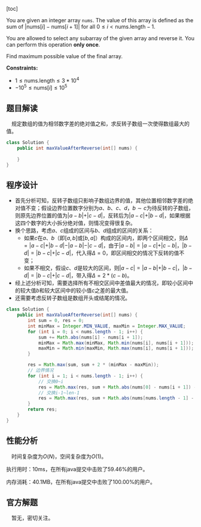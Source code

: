 [toc]

You are given an integer array `nums`. The value of this array is defined as the sum of $\vert \text{nums}[i]-\text{nums}[i+1]\vert$ for all $0 \le i < \text{nums.length}-1$.

You are allowed to select any subarray of the given array and reverse it. You can perform this operation **only once**.

Find maximum possible value of the final array.



**Constraints:**

- $1 \le \text{nums.length} \le 3*10^4$
- $-10^5 \le \text{nums}[i] \le 10^5$



## 题目解读

&emsp;规定数组的值为相邻数字差的绝对值之和，求反转子数组一次使得数组最大的值。

```java
class Solution {
    public int maxValueAfterReverse(int[] nums) {
        
    }
}
```

## 程序设计

* 首先分析可知，反转子数组只影响子数组边界的值，其他位置相邻数字差的绝对值不变；假设边界位置数字分别为$a$、$b$、$c$、$d$，$b \sim c$为待反转的子数组，则原先边界位置的值为$\vert a - b \vert + \vert c - d \vert$，反转后为$\vert a - c\vert + \vert b - d\vert$，如果根据这四个数字的大小拆分绝对值，则情况变得很复杂。
* 换个思路，考虑$a$、$c$组成的区间与$b$、$d$组成的区间的关系：
  * 如果$c$在$a$、$b$（即$[a,b]$或$[b,a]$）构成的区间内，即两个区间相交，则$\Delta = \vert a - c\vert + \vert b - d\vert - \vert a - b \vert - \vert c - d \vert$，由于$\vert a - b\vert = \vert a - c \vert + \vert c - b \vert$，$\vert b - d \vert = \vert b - c \vert + \vert c - d \vert$，代入得$\Delta = 0$，即区间相交的情况下反转的值不变；
  * 如果不相交，假设$c$、$d$是较大的区间，则$\vert a - c \vert = \vert a - b \vert + \vert b - c \vert$，$\vert b - d \vert = \vert b - c \vert + \vert c - d \vert$，带入得$\Delta = 2 * (c - b)$。
* 经上述分析可知，需要选择所有不相交区间中差值最大的情况，即较小区间中的较大值$b$和较大区间中的较小值$c$之差的最大值。
* 还需要考虑反转子数组是数组开头或结尾的情况。

```java
class Solution {
    public int maxValueAfterReverse(int[] nums) {
        int sum = 0, res = 0;
        int minMax = Integer.MIN_VALUE, maxMin = Integer.MAX_VALUE;
        for (int i = 0; i < nums.length - 1; i++) {
            sum += Math.abs(nums[i] - nums[i + 1]);
            minMax = Math.max(minMax, Math.min(nums[i], nums[i + 1]));
            maxMin = Math.min(maxMin, Math.max(nums[i], nums[i + 1]));
        }

        res = Math.max(sum, sum + 2 * (minMax - maxMin));
        // 边界情况
        for (int i = 1; i < nums.length - 1; i++) {
            // 交换0~i
            res = Math.max(res, sum + Math.abs(nums[0] - nums[i + 1]) - Math.abs(nums[i] - nums[i + 1]));
            // 交换i-1~len-1
            res = Math.max(res, sum + Math.abs(nums[nums.length - 1] - nums[i - 1]) - Math.abs(nums[i] - nums[i - 1]));
        }
        return res;
    }
}
```

## 性能分析

&emsp;时间复杂度为$O(N)$，空间复杂度为$O(1)$。

执行用时：10ms，在所有java提交中击败了59.46%的用户。

内存消耗：40.1MB，在所有java提交中击败了100.00%的用户。

## 官方解题

&emsp;暂无，密切关注。
